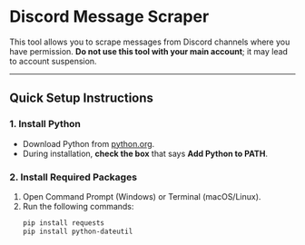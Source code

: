 # Discord Message Scraper

This tool allows you to scrape messages from Discord channels where you have permission. **Do not use this tool with your main account**; it may lead to account suspension.

---

## Quick Setup Instructions

### 1. **Install Python**

- Download Python from [python.org](https://www.python.org/downloads/).
- During installation, **check the box** that says **Add Python to PATH**.

### 2. **Install Required Packages**

1. Open Command Prompt (Windows) or Terminal (macOS/Linux).
2. Run the following commands:
   ```bash
   pip install requests
   pip install python-dateutil
